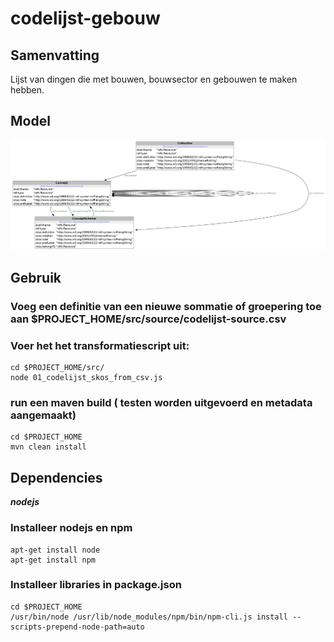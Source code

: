 # codelijst-gebouw

## Samenvatting
Lijst van dingen die met bouwen, bouwsector en gebouwen te maken hebben.


## Model
![Model](src/documentation/model.png)

## Gebruik

### Voeg een definitie van een nieuwe sommatie of groepering toe aan $PROJECT_HOME/src/source/codelijst-source.csv

### Voer het het transformatiescript uit:
```
cd $PROJECT_HOME/src/
node 01_codelijst_skos_from_csv.js
```

### run een maven build ( testen worden uitgevoerd en metadata aangemaakt)
```
cd $PROJECT_HOME
mvn clean install
```

## Dependencies

**_nodejs_**

### Installeer nodejs en npm
```
apt-get install node
apt-get install npm
```

### Installeer libraries in package.json
```
cd $PROJECT_HOME
/usr/bin/node /usr/lib/node_modules/npm/bin/npm-cli.js install --scripts-prepend-node-path=auto
```


